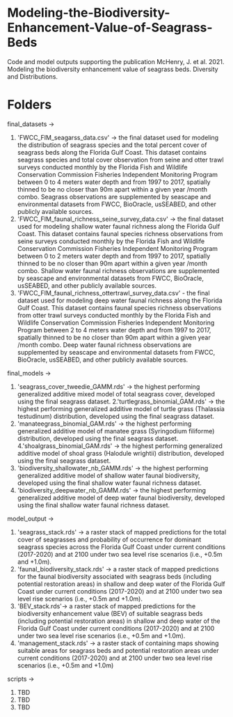 # Modeling-the-Biodiversity-Enhancement-Value-of-Seagrass-Beds

Code and model outputs supporting the publication McHenry, J. et al. 2021. Modeling the biodiversity enhancement value of seagrass beds. Diversity and Distributions.

# Folders
final_datasets ->
1. 'FWCC_FIM_seagarss_data.csv' ->  the final dataset used for modeling the distribution of seagrass species and the total percent cover of seagrass beds along the Florida Gulf Coast. This dataset contains seagrass species and total cover observation from seine and otter trawl surveys conducted monthly by the Florida Fish and Wildlife Conservation Commission Fisheries Independent Monitoring Program between 0 to 4 meters water depth and from 1997 to 2017, spatially thinned to be no closer than 90m apart within a given year /month combo. Seagrass observations are supplemented by seascape and environmental datasets from FWCC, BioOracle, usSEABED, and other publicly available sources.
2. 'FWCC_FIM_faunal_richness_seine_survey_data.csv' -> the final dataset used for modeling shallow water faunal richness along the Florida Gulf Coast. This dataset contains faunal species richness observations from seine surveys conducted monthly by the Florida Fish and Wildlife Conservation Commission Fisheries Independent Monitoring Program between 0 to 2 meters water depth and from 1997 to 2017, spatially thinned to be no closer than 90m apart within a given year /month combo. Shallow water faunal richness observations are supplemented by seascape and environmental datasets from FWCC, BioOracle, usSEABED, and other publicly available sources.
3. 'FWCC_FIM_faunal_richness_ottertrawl_survey_data.csv' - the final dataset used for modeling deep water faunal richness along the Florida Gulf Coast. This dataset contains faunal species richness observations from otter trawl surveys conducted monthly by the Florida Fish and Wildlife Conservation Commission Fisheries Independent Monitoring Program between 2 to 4 meters water depth and from 1997 to 2017, spatially thinned to be no closer than 90m apart within a given year /month combo. Deep water faunal richness observations are supplemented by seascape and environmental datasets from FWCC, BioOracle, usSEABED, and other publicly available sources.

final_models -> 
1. 'seagrass_cover_tweedie_GAMM.rds' -> the highest performing generalized additive mixed model of total seagrass cover, developed using the final seagrass dataset.
2.'turtlegrass_binomial_GAM.rds' -> the highest performing generalized additive model of turtle grass (Thalassia testudinum) distribution, developed using the final seagrass dataset.
3. 'manateegrass_binomial_GAM.rds' -> the highest performing generalized additive model of manatee grass (Syringodium filiforme) distribution, developed using the final seagrass dataset.
4.'shoalgrass_binomial_GAM.rds' -> the highest performing generalized additive model of shoal grass (Halodule wrightii) distribution, developed using the final seagrass dataset.
5. 'biodiversity_shallowater_nb_GAMM.rds' -> the highest performing generalized additive model of shallow water faunal biodiversity, developed using the final shallow water faunal richness dataset.
6. 'biodiversity_deepwater_nb_GAMM.rds' -> the highest performing generalized additive model of deep water faunal biodiversity, developed using the final shallow water faunal richness dataset.

model_output ->
1. 'seagrass_stack.rds' -> a raster stack of mapped predictions for the total cover of seagrasses and probability of occurrence for dominant seagrass species across the Florida Gulf Coast under current conditions (2017-2020) and at 2100 under two sea level rise scenarios (i.e., +0.5m and +1.0m). 
2. 'faunal_biodiversity_stack.rds' -> a raster stack of mapped predictions for the faunal biodiversity associated with seagrass beds (including potential restoration areas) in shallow and deep water of the Florida Gulf Coast under current conditions (2017-2020) and at 2100 under two sea level rise scenarios (i.e., +0.5m and +1.0m).
3. 'BEV_stack.rds'-> a raster stack of mapped predictions for the biodiversity enhancement value (BEV) of suitable seagrass beds (including potential restoration areas) in shallow and deep water of the Florida Gulf Coast under current conditions (2017-2020) and at 2100 under two sea level rise scenarios (i.e., +0.5m and +1.0m).
4. 'management_stack.rds' -> a raster stack of containing maps showing suitable areas for seagrass beds and potential restoration areas under current conditions (2017-2020) and at 2100 under two sea level rise scenarios (i.e., +0.5m and +1.0m)

scripts -> 
1. TBD
2. TBD
3. TBD

